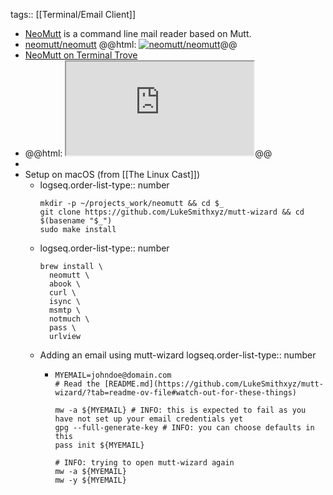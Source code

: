 tags:: [[Terminal/Email Client]]

- [NeoMutt](https://neomutt.org/) is a command line mail reader based on Mutt.
- [neomutt/neomutt](https://github.com/neomutt/neomutt)
  @@html: <a href="https://github.com/neomutt/neomutt/"><img src="https://github-readme-stats-astronomer.vercel.app/api/pin/?username=neomutt&repo=neomutt&theme=tokyonight" alt="neomutt/neomutt"/></a>@@
- [NeoMutt on Terminal Trove](https://terminaltrove.com/neomutt/)
- @@html: <iframe src="https://terminaltrove.com/neomutt/" class="browser-tab"></iframe>@@
-
- Setup on macOS (from [[The Linux Cast]])
	- logseq.order-list-type:: number
	  ```shell
	  mkdir -p ~/projects_work/neomutt && cd $_
	  git clone https://github.com/LukeSmithxyz/mutt-wizard && cd $(basename "$_")
	  sudo make install
	  ```
	- logseq.order-list-type:: number
	  ```shell
	  brew install \
	  	neomutt \
	  	abook \
	  	curl \
	  	isync \
	  	msmtp \
	  	notmuch \
	  	pass \
	  	urlview
	  ```
	- Adding an email using mutt-wizard
	  logseq.order-list-type:: number
		- ```shell
		  MYEMAIL=johndoe@domain.com
		  # Read the [README.md](https://github.com/LukeSmithxyz/mutt-wizard/?tab=readme-ov-file#watch-out-for-these-things)
		  
		  mw -a ${MYEMAIL} # INFO: this is expected to fail as you have not set up your email credentials yet
		  gpg --full-generate-key # INFO: you can choose defaults in this
		  pass init ${MYEMAIL}
		  
		  # INFO: trying to open mutt-wizard again
		  mw -a ${MYEMAIL}
		  mw -y ${MYEMAIL}
		  ```